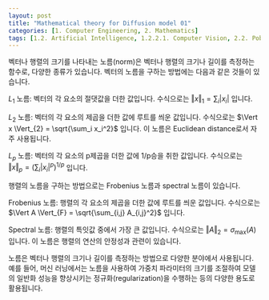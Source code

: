 ```yaml
---
layout: post
title: "Mathematical theory for Diffusion model 01"
categories: [1. Computer Engineering, 2. Mathematics]
tags: [1.2. Artificial Intelligence, 1.2.2.1. Computer Vision, 2.2. Pobability and Statistics]
---
```


벡터나 행렬의 크기를 나타내는 노름(norm)은 벡터나 행렬의 크기나 길이를 측정하는 함수로, 다양한 종류가 있습니다. 벡터의 노름을 구하는 방법에는 다음과 같은 것들이 있습니다.

$L_1$ 노름: 벡터의 각 요소의 절댓값을 더한 값입니다. 수식으로는 $\Vert x \Vert_{1} = \sum_i \vert x_i \vert$ 입니다.

$L_2$ 노름: 벡터의 각 요소의 제곱을 더한 값에 루트를 씌운 값입니다. 수식으로는 $\Vert x \Vert_{2} = \sqrt{\sum_i x_i^2}$ 입니다. 이 노름은 Euclidean distance로서 자주 사용됩니다.

$L_p$ 노름: 벡터의 각 요소의 p제곱을 더한 값에 1/p승을 취한 값입니다. 수식으로는 $\Vert x \Vert_{p} = (\sum_i \vert x_i \vert^p)^{1/p}$ 입니다.

행렬의 노름을 구하는 방법으로는 Frobenius 노름과 spectral 노름이 있습니다.

Frobenius 노름: 행렬의 각 요소의 제곱을 더한 값에 루트를 씌운 값입니다. 수식으로는 $\Vert A \Vert_{F} = \sqrt{\sum_{i,j} A_{i,j}^2}$ 입니다.

Spectral 노름: 행렬의 특잇값 중에서 가장 큰 값입니다. 수식으로는 $\Vert A \Vert_{2} = \sigma_{\max}(A)$ 입니다. 이 노름은 행렬의 연산의 안정성과 관련이 있습니다.

노름은 벡터나 행렬의 크기나 길이를 측정하는 방법으로 다양한 분야에서 사용됩니다. 예를 들어, 머신 러닝에서는 노름을 사용하여 가중치 파라미터의 크기를 조절하여 모델의 일반화 성능을 향상시키는 정규화(regularization)을 수행하는 등의 다양한 용도로 활용됩니다.
